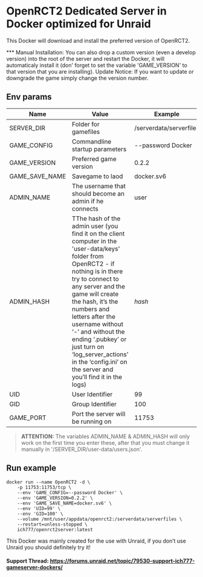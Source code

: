 # OpenRCT2 Dedicated Server in Docker optimized for Unraid

This Docker will download and install the preferred version of OpenRCT2.

*** Manual Installation: You can also drop a custom version (even a develop version) into the root of the server and restart the Docker, it will automaticaly install it (don' forget to set the variable 'GAME_VERSION' to that version that you are installing).
Update Notice: If you want to update or downgrade the game simply change the version number.

## Env params

| Name | Value | Example |
| --- | --- | --- |
| SERVER_DIR | Folder for gamefiles | /serverdata/serverfiles |
| GAME_CONFIG | Commandline startup parameters | --password Docker |
| GAME_VERSION | Preferred game version | 0.2.2 |
| GAME_SAVE_NAME | Savegame to laod | docker.sv6 |
| ADMIN_NAME | The username that should become an admin if he connects | user |
| ADMIN_HASH | TThe hash of the admin user (you find it on the client computer in the 'user-data/keys' folder from OpenRCT2 - if nothing is in there try to connect to any server and the game will create the hash, it’s the numbers and letters after the username without ‘-’ and without the ending ‘.pubkey’ or just turn on ‘log_server_actions’ in the ‘config.ini’ on the server and you’ll find it in the logs) | *hash* |
| UID | User Identifier | 99 |
| GID | Group Identifier | 100 |
| GAME_PORT | Port the server will be running on | 11753 |

>**ATTENTION:** The variables ADMIN_NAME & ADMIN_HASH will only work on the first time you enter these, after that you must change it manually in '/SERVER_DIR/user-data/users.json'.


## Run example

```
docker run --name OpenRCT2 -d \
    -p 11753:11753/tcp \
    --env 'GAME_CONFIG=--password Docker' \
    --env 'GAME_VERSION=0.2.2' \
    --env 'GAME_SAVE_NAME=docker.sv6' \
    --env 'UID=99' \
    --env 'GID=100' \
    --volume /mnt/user/appdata/openrct2:/serverdata/serverfiles \
    --restart=unless-stopped \
    ich777/openrct2server:latest
```

This Docker was mainly created for the use with Unraid, if you don’t use Unraid you should definitely try it!

#### Support Thread: https://forums.unraid.net/topic/79530-support-ich777-gameserver-dockers/